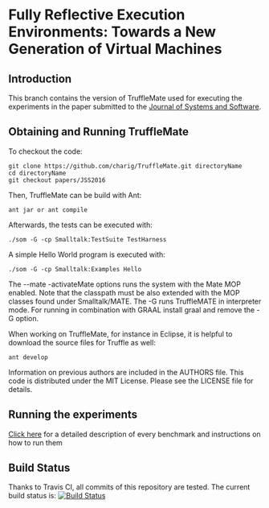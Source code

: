 Fully Reflective Execution Environments: Towards a New Generation of Virtual Machines
=============================================================================================

Introduction
------------

This branch contains the version of TruffleMate used for executing the experiments in the paper submitted to the [Journal of Systems and Software][JSS]. 

Obtaining and Running TruffleMate
--------------------------------

To checkout the code:

    git clone https://github.com/charig/TruffleMate.git directoryName
    cd directoryName
    git checkout papers/JSS2016

Then, TruffleMate can be build with Ant:

    ant jar or ant compile

Afterwards, the tests can be executed with:

    ./som -G -cp Smalltalk:TestSuite TestHarness
   
A simple Hello World program is executed with:

    ./som -G -cp Smalltalk:Examples Hello

The --mate -activateMate options runs the system with the Mate MOP enabled. Note that the classpath must be also extended with the MOP classes found under Smalltalk/MATE. The -G runs TruffleMATE in interpreter mode. For running in combination with GRAAL install graal and remove the -G option.

When working on TruffleMate, for instance in Eclipse, it is helpful to download
the source files for Truffle as well:

    ant develop

Information on previous authors are included in the AUTHORS file. This code is
distributed under the MIT License. Please see the LICENSE file for details.

Running the experiments
-------------------------

[Click here](Documentation/Experiments.md) for a detailed description of every benchmark and instructions on how to run them

Build Status
------------

Thanks to Travis CI, all commits of this repository are tested.
The current build status is: [![Build Status](
https://travis-ci.org/charig/TruffleMATE.png)](https://travis-ci.org/charig/TruffleMATE)

 [JSS]: http://www.journals.elsevier.com/journal-of-systems-and-software
